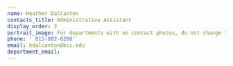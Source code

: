 ```yaml
---
name: Heather DalCanton
contacts_title: Administrative Assistant
display_order: 3
portrait_image: For departments with no contact photos, do not change this field.
phone: ' 815-802-8206'
email: hdalcanton@kcc.edu
department_email:
---
```

